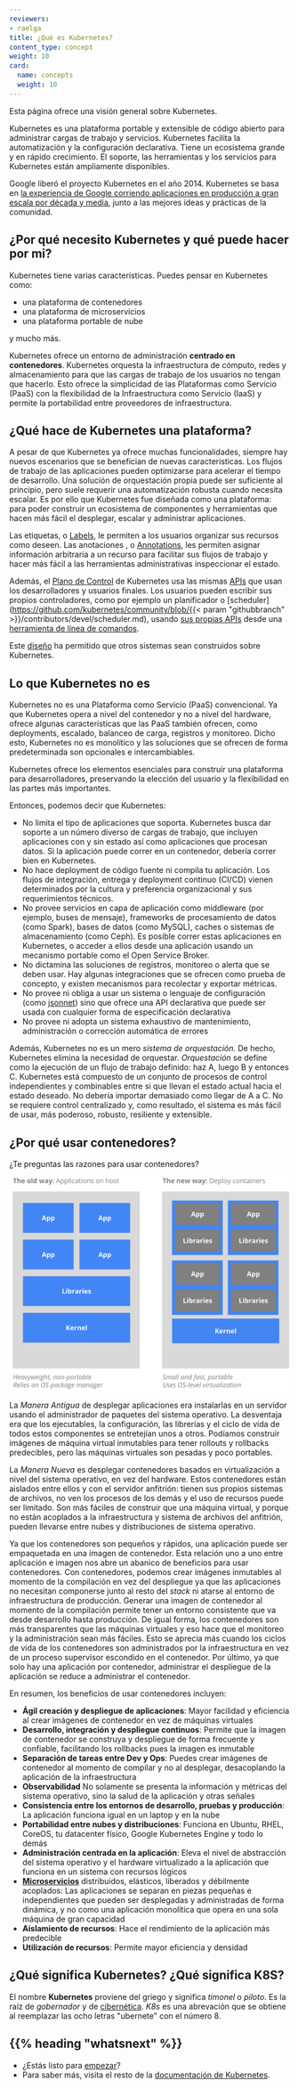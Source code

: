 ```yaml
---
reviewers:
- raelga
title: ¿Qué es Kubernetes?
content_type: concept
weight: 10
card:
  name: concepts
  weight: 10
---
```


<!-- overview -->
Esta página ofrece una visión general sobre Kubernetes.


<!-- body -->
Kubernetes es una plataforma portable y extensible de código abierto para
administrar cargas de trabajo y servicios. Kubernetes facilita la automatización
y la configuración declarativa. Tiene un ecosistema grande y en rápido crecimiento.
El soporte, las herramientas y los servicios para Kubernetes están ampliamente disponibles.

Google liberó el proyecto Kubernetes en el año 2014. Kubernetes se basa en [la experiencia de
Google corriendo aplicaciones en producción a gran escala por década y media](https://research.google.com/pubs/pub43438.html), junto a las mejores ideas y prácticas de la comunidad.

## ¿Por qué necesito Kubernetes y qué puede hacer por mi?

Kubernetes tiene varias características. Puedes pensar en Kubernetes como:

- una plataforma de contenedores
- una plataforma de microservicios
- una plataforma portable de nube

y mucho más.

Kubernetes ofrece un entorno de administración **centrado en contenedores**. Kubernetes
orquesta la infraestructura de cómputo, redes y almacenamiento para que las cargas de
trabajo de los usuarios no tengan que hacerlo. Esto ofrece la simplicidad de las Plataformas
como Servicio (PaaS) con la flexibilidad de la Infraestructura como Servicio (IaaS) y permite
la portabilidad entre proveedores de infraestructura.

## ¿Qué hace de Kubernetes una plataforma?

A pesar de que Kubernetes ya ofrece muchas funcionalidades, siempre hay nuevos
escenarios que se benefician de nuevas características. Los flujos de trabajo
de las aplicaciones pueden optimizarse para acelerar el tiempo de desarrollo.
Una solución de orquestación propia puede ser suficiente al principio, pero suele requerir
una automatización robusta cuando necesita escalar. Es por ello que Kubernetes fue diseñada como
una plataforma: para poder construir un ecosistema de componentes y herramientas que hacen
más fácil el desplegar, escalar y administrar aplicaciones.

Las etiquetas, o [Labels](/es/docs/concepts/overview/working-with-objects/labels/), le
permiten a los usuarios organizar sus recursos como deseen. Las anotaciones , o [Annotations](/es/docs/concepts/overview/working-with-objects/annotations/), les permiten asignar información arbitraria a un recurso para
facilitar sus flujos de trabajo y hacer más fácil a las herramientas administrativas inspeccionar el estado.

Además, el [Plano de Control](/docs/concepts/overview/components/) de Kubernetes usa las mismas
[APIs](/docs/reference/using-api/api-overview/) que usan los desarrolladores y usuarios finales.
Los usuarios pueden escribir sus propios controladores, como por ejemplo un planificador o [scheduler](https://github.com/kubernetes/community/blob/{{< param "githubbranch" >}}/contributors/devel/scheduler.md),
usando [sus propias
APIs](/docs/concepts/api-extension/custom-resources/)
desde una [herramienta de línea de comandos](/docs/user-guide/kubectl-overview/).

Este
[diseño](https://git.k8s.io/community/contributors/design-proposals/architecture/architecture.md)
ha permitido que otros sistemas sean construidos sobre Kubernetes.

## Lo que Kubernetes no es

Kubernetes no es una Plataforma como Servicio (PaaS) convencional. Ya que
Kubernetes opera a nivel del contenedor y no a nivel del hardware, ofrece
algunas características que las PaaS también ofrecen, como deployments,
escalado, balanceo de carga, registros y monitoreo. Dicho esto, Kubernetes
no es monolítico y las soluciones que se ofrecen de forma predeterminada
son opcionales e intercambiables.

Kubernetes ofrece los elementos esenciales para construir una plataforma
para desarrolladores, preservando la elección del usuario y la flexibilidad
en las partes más importantes.

Entonces, podemos decir que Kubernetes:

* No limita el tipo de aplicaciones que soporta. Kubernetes busca dar soporte a un número diverso de cargas de trabajo, que incluyen aplicaciones con y sin estado así como aplicaciones que procesan datos. Si la aplicación puede correr en un contenedor, debería correr bien en Kubernetes.
* No hace deployment de código fuente ni compila tu aplicación. Los flujos de integración, entrega y deployment continuo (CI/CD) vienen determinados por la cultura y preferencia organizacional y sus requerimientos técnicos.
* No provee servicios en capa de aplicación como middleware (por ejemplo, buses de mensaje), frameworks de procesamiento de datos (como Spark), bases de datos (como MySQL), caches o sistemas de almacenamiento (como Ceph). Es posible correr estas aplicaciones en Kubernetes, o acceder a ellos desde una aplicación usando un mecanismo portable como el Open Service Broker.
* No dictamina las soluciones de registros, monitoreo o alerta que se deben usar. Hay algunas integraciones que se ofrecen como prueba de concepto, y existen mecanismos para recolectar y exportar métricas.
* No provee ni obliga a usar un sistema o lenguaje de configuración (como [jsonnet](https://github.com/google/jsonnet)) sino que ofrece una API declarativa que puede ser usada con cualquier forma de especificación declarativa
* No provee ni adopta un sistema exhaustivo de mantenimiento, administración o corrección automática de errores

Además, Kubernetes no es un mero *sistema de orquestación*. De hecho, Kubernetes elimina la necesidad de orquestar. *Orquestación* se define como la ejecución de un flujo de trabajo definido: haz A, luego B y entonces C. Kubernetes está compuesto de un conjunto de procesos de control independientes y combinables entre si que llevan el estado actual hacia el estado deseado. No debería importar demasiado como llegar de A a C. No se requiere control centralizado y, como resultado, el sistema es más fácil de usar, más poderoso, robusto, resiliente y extensible.

## ¿Por qué usar contenedores?

¿Te preguntas las razones para usar contenedores?

![Why Containers?](/images/docs/why_containers.svg)

La *Manera Antigua* de desplegar aplicaciones era instalarlas en un
servidor usando el administrador de paquetes del sistema operativo.
La desventaja era que los ejecutables, la configuración, las librerías
y el ciclo de vida de todos estos componentes se entretejían unos a
otros. Podíamos construir imágenes de máquina virtual inmutables para
tener rollouts y rollbacks predecibles, pero las máquinas virtuales
son pesadas y poco portables.

La *Manera Nueva* es desplegar contenedores basados en virtualización
a nivel del sistema operativo, en vez del hardware. Estos contenedores
están aislados entre ellos y con el servidor anfitrión: tienen sus propios
sistemas de archivos, no ven los procesos de los demás y el uso de recursos
puede ser limitado. Son más fáciles de construir que una máquina virtual, y
porque no están acoplados a la infraestructura y sistema de archivos del
anfitrión, pueden llevarse entre nubes y distribuciones de sistema operativo.

Ya que los contenedores son pequeños y rápidos, una aplicación puede ser
empaquetada en una imagen de contenedor. Esta relación uno a uno entre
aplicación e imagen nos abre un abanico de beneficios para usar contenedores.
Con contenedores, podemos crear imágenes inmutables al momento de la compilación
en vez del despliegue ya que las aplicaciones no necesitan componerse junto al
resto del _stack_ ni atarse al entorno de infraestructura de producción. Generar
una imagen de contenedor al momento de la compilación permite tener un entorno
consistente que va desde desarrollo hasta producción. De igual forma, los contenedores
son más transparentes que las máquinas virtuales y eso hace que el monitoreo y la
administración sean más fáciles. Esto se aprecia más cuando los ciclos de vida de
los contenedores son administrados por la infraestructura en vez de un proceso supervisor
escondido en el contenedor. Por último, ya que solo hay una aplicación por contenedor,
administrar el despliegue de la aplicación se reduce a administrar el contenedor.

En resumen, los beneficios de usar contenedores incluyen:

* **Ágil creación y despliegue de aplicaciones**:
    Mayor facilidad y eficiencia al crear imágenes de contenedor en vez de máquinas virtuales
* **Desarrollo, integración y despliegue continuos**:
    Permite que la imagen de contenedor se construya y despliegue de forma frecuente y confiable,
    facilitando los rollbacks pues la imagen es inmutable
* **Separación de tareas entre Dev y Ops**:
    Puedes crear imágenes de contenedor al momento de compilar y no al desplegar, desacoplando la
    aplicación de la infraestructura
* **Observabilidad**
    No solamente se presenta la información y métricas del sistema operativo, sino la salud de la
    aplicación y otras señales
* **Consistencia entre los entornos de desarrollo, pruebas y producción**:
    La aplicación funciona igual en un laptop y en la nube
* **Portabilidad entre nubes y distribuciones**:
    Funciona en Ubuntu, RHEL, CoreOS, tu datacenter físico, Google Kubernetes Engine y todo lo demás
* **Administración centrada en la aplicación**:
    Eleva el nivel de abstracción del sistema operativo y el hardware virtualizado a la aplicación que funciona en un sistema con recursos lógicos
* **[Microservicios](https://martinfowler.com/articles/microservices.html)** distribuidos, elásticos, liberados y débilmente acoplados:
    Las aplicaciones se separan en piezas pequeñas e independientes que pueden ser desplegadas y administradas de forma dinámica, y no como una aplicación monolítica que opera en una sola máquina de gran capacidad
* **Aislamiento de recursos**:
    Hace el rendimiento de la aplicación más predecible
* **Utilización de recursos**:
    Permite mayor eficiencia y densidad

## ¿Qué significa Kubernetes? ¿Qué significa K8S?

El nombre **Kubernetes** proviene del griego y significa *timonel* o *piloto*. Es la raíz de *gobernador* y de [cibernética](http://www.etymonline.com/index.php?term=cybernetics). *K8s*
es una abrevación que se obtiene al reemplazar las ocho letras "ubernete" con el número 8.



## {{% heading "whatsnext" %}}

*   ¿Estás listo para [empezar](/docs/setup/)?
*   Para saber más, visita el resto de la [documentación de Kubernetes](/docs/home/).



